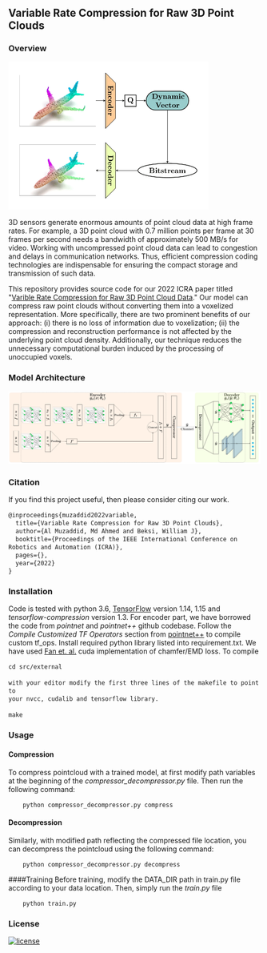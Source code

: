 ## Variable Rate Compression for Raw 3D Point Clouds

### Overview
<img src="images/overview.png" alt="overview" width="400"/>

3D sensors generate enormous amounts of point cloud data at high frame rates.
For example, a 3D point cloud with 0.7 million points per frame at 30 frames per
second needs a bandwidth of approximately 500 MB/s for video. Working with
uncompressed point cloud data can lead to congestion and delays in communication
networks. Thus, efficient compression coding technologies are indispensable for
ensuring the compact storage and transmission of such data.

This repository provides source code for our 2022 ICRA paper titled "[Varible
Rate Compression for Raw 3D Point Cloud Data](https://arxiv.org/pdf/2202.13862.pdf)."
Our model can compress raw point clouds without converting them into a voxelized
representation. More specifically, there are two prominent benefits of our
approach: (i) there is no loss of information due to voxelization; (ii) the
compression and reconstruction performance is not affected by the underlying
point cloud density. Additionally, our technique reduces the unnecessary
computational burden induced by the processing of unoccupied voxels. 

### Model Architecture 
<img src="images/model_architecture.png" alt="model_architecture" width="800"/>

### Citation
If you find this project useful, then please consider citing our work.

```bibitex
@inproceedings{muzaddid2022variable,
  title={Variable Rate Compression for Raw 3D Point Clouds},
  author={Al Muzaddid, Md Ahmed and Beksi, William J},
  booktitle={Proceedings of the IEEE International Conference on Robotics and Automation (ICRA)},
  pages={},
  year={2022}
}
```

### Installation

Code is tested with python 3.6, <a href="https://www.tensorflow.org/install/">TensorFlow</a> 
version 1.14, 1.15 and *tensorflow-compression* version 1.3. For encoder part,
we have borrowed the code from *pointnet* and *pointnet++* github codebase.
Follow the *Compile Customized TF Operators* section
from [pointnet++](https://github.com/charlesq34/pointnet2) to compile custom 
tf_ops. Install required python library listed into requirement.txt.
We have used [Fan et. al.](https://github.com/fanhqme/PointSetGeneration)
cuda implementation of chamfer/EMD loss. To compile
```
cd src/external

with your editor modify the first three lines of the makefile to point to 
your nvcc, cudalib and tensorflow library.

make
``` 
### Usage

#### Compression
To compress pointcloud with a trained model, at first modify path 
 variables at the beginning of the *compressor_decompressor.py* file.
 Then run the following command: 

        python compressor_decompressor.py compress 

#### Decompression
Similarly, with modified path reflecting the compressed file location,
 you can decompress the pointcloud using the following command: 

        python compressor_decompressor.py decompress 

####Training
Before training, modify the DATA_DIR path in train.py file according to your
data location. Then, simply run the *train.py* file 

        python train.py 

### License 

[![license](https://img.shields.io/badge/license-Apache%202-blue)](https://github.com/robotic-vision-lab/Variable-Rate-Compression-For-Raw-3D-Point-Clouds/blob/main/LICENSE)
